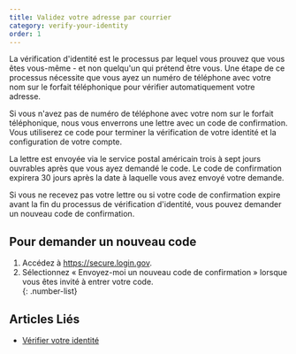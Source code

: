 ```yaml
---
title: Validez votre adresse par courrier
category: verify-your-identity
order: 1
---
```

La vérification d'identité est le processus par lequel vous prouvez que vous êtes vous-même - et non quelqu'un qui prétend être vous. Une étape de ce processus nécessite que vous ayez un numéro de téléphone avec votre nom sur le forfait téléphonique pour vérifier automatiquement votre adresse.

Si vous n'avez pas de numéro de téléphone avec votre nom sur le forfait téléphonique, nous vous enverrons une lettre avec un code de confirmation. Vous utiliserez ce code pour terminer la vérification de votre identité et la configuration de votre compte.

La lettre est envoyée via le service postal américain trois à sept jours ouvrables après que vous ayez demandé le code. Le code de confirmation expirera 30 jours après la date à laquelle vous avez envoyé votre demande.

Si vous ne recevez pas votre lettre ou si votre code de confirmation expire avant la fin du processus de vérification d'identité, vous pouvez demander un nouveau code de confirmation.

## Pour demander un nouveau code

1. Accédez à https://secure.login.gov.
2. Sélectionnez « Envoyez-moi un nouveau code de confirmation » lorsque vous êtes invité à entrer votre code.\
   {: .number-list}

## Articles Liés
- [Vérifier votre identité](/es/help/verify-your-identity/how-to-verify-your-identity/)